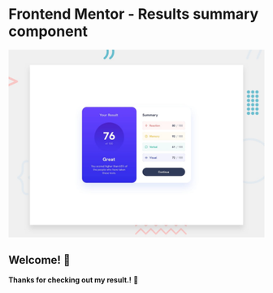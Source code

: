 # Frontend Mentor - Results summary component

![Design preview for the Results summary component coding challenge](./design/desktop-preview.jpg)

## Welcome! 👋

**Thanks for checking out my result.!** 🚀
